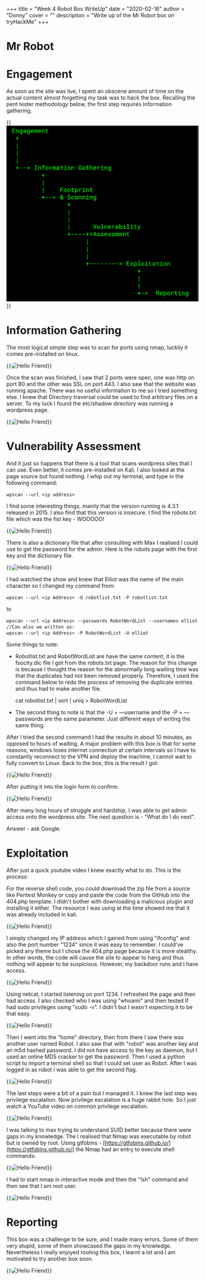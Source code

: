 +++
title = "Week 4 Robot Box WriteUp"
date = "2020-02-16"
author = "Donny"
cover = ""
description = "Write up of the Mr Robot box on tryHackMe"
+++

# Mr Robot

# Engagement

As soon as the site was live, I spent an obscene amount of time on the actual content almost forgetting my task was to hack the box. Recalling the pent tester methodology below, the first step requires Information gathering. 

{{![](/img/RBArti0.png)}}



# Information Gathering

The most logical simple step was to scan for ports using nmap, luckily it comes pre-installed on linux.

{{<image src="/img/RBArti1.PNG" alt="Hello Friend" position="center" style="border-radius: 8px;" >}}

Once the scan was finished, I saw that 2 ports were open, one was http on port 80 and the other was SSL on port 443. I also saw that the website was running apache. There was no useful information to me so I tried something else. I knew that Directory traversal could be used to find arbitrary files on a server. To my luck I found the etc/shadow directory was running a wordpress page. 

{{<image src="/img/RBArti2.PNG" alt="Hello Friend" position="center" style="border-radius: 8px;" >}}

# Vulnerability Assessment

And it just so happens that there is a tool that scans wordpress sites that I can use. Even better, it comes pre-installed on Kali. I also looked at the page source but found nothing. I whip out my terminal, and type in the following command:

    wpscan --url <ip address>

I find some interesting things, mainly that the version running is 4.3.1 released in 2015. I also find that this version is insecure. I find the robots.txt file which was the fist key - WOOOOO! 

{{<image src="/img/RBArti3.PNG" alt="Hello Friend" position="center" style="border-radius: 8px;" >}}

There is also a dictionary file that after consulting with Max I realised I could use to get the password for the admin. Here is the robots page with the first key and the dictionary file.

{{<image src="/img/RBArti4.PNG" alt="Hello Friend" position="center" style="border-radius: 8px;" >}}

I had watched the show and knew that Elliot was the name of the main character so I changed my command from:

    wpscan --url <ip Address> -U robotlist.txt -P robotlist.txt  

to 

    wpscan --url <ip Address> --passwords RobotWordList --usernames elliot
    //Can also we written as:
    wpscan --url <ip Address> -P RobotWordList -U elliot

Some things to note:

- Robotlist.txt  and RobotWordList are have the same content, it is the fsocity.dic file I got from the robots.txt page. The reason for this change is because I thought the reason for the abnormally long waiting time was that the duplicates had not been removed properly. Therefore, I used the command below to redo the process of removing the duplicate entries and thus had to make another file.

    cat robotlist.txt | sort | uniq > RobotWordList

- The second thing to note is that the -U = —username and the -P = —passwords are the same parameter.  Just different ways of writing the same thing.

After I tried the second command I had the results in about 10 minutes, as opposed to hours of waiting. A major problem with this box is that for some reasons, windows loses internet connection at certain intervals so I have to constantly reconnect to the VPN and deploy the machine, I cannot wait to fully convert to Linux. Back to the box, this is the result I got: 

{{<image src="/img/RBArti5.PNG" alt="Hello Friend" position="center" style="border-radius: 8px;" >}}

After putting it into the login form to confirm: 

{{<image src="/img/RBArti6.PNG" alt="Hello Friend" position="center" style="border-radius: 8px;" >}}

After many long hours of struggle and hardship, I was able to get admin access onto the wordpress site. The next question is - "What do I do next".

Answer - ask Google.

# Exploitation

After just a quick youtube video I knew exactly what to do. This is the process:

For the reverse shell code, you could download the zip file from a source like Pentest Monkey or copy and paste the code from the GitHub into the 404.php template. I didn't bother with downloading a malicious plugin and installing it either. The resource I was using at the time showed me that it was already included in kali.

{{<image src="/img/RBArti7.PNG" alt="Hello Friend" position="center" style="border-radius: 8px;" >}}

I simply changed my IP address which I gained from using "ifconfig" and also the port number "1234" since it was easy to remember. I could've picked any theme but I chose the 404.php page because it is more stealthy. In other words, the code will cause the site to appear to hang and thus nothing will appear to be suspicious. However, my backdoor runs and I have access. 

{{<image src="/img/RBArti8.PNG" alt="Hello Friend" position="center" style="border-radius: 8px;" >}}

Using netcat, I started listening on port 1234. I refreshed the page and then had access. I also checked who I was using "whoami" and then tested If had sudo privileges using "sudo -v". I didn't but I wasn't expecting it to be that easy. 

{{<image src="/img/RBArti9.PNG" alt="Hello Friend" position="center" style="border-radius: 8px;" >}}

Then I went into the "home" directory, then from there I saw there was another user named Robot. I  also saw that with "robot" was another key and an m5d hashed password. I did not have access to the key as daemon, but I used an online MD5 cracker to get the password. Then I used a python script to import a terminal shell so that I could set user as Robot. After I was logged in as robot I was able to get the second flag.

{{<image src="/img/RBArti10.PNG" alt="Hello Friend" position="center" style="border-radius: 8px;" >}}

The last steps were a bit of a pain but I managed it. I knew the last step was privilege escalation. Now privilege escalation is a huge rabbit hole. So I just watch a YouTube video on common privilege escalation.

{{<image src="/img/RBArti11.PNG" alt="Hello Friend" position="center" style="border-radius: 8px;" >}}

I was talking to max trying to understand SUID better because there were gaps in my knowledge. The I realised that Nmap was executable by robot but is owned by root. Using gtfobins - [https://gtfobins.github.io/](https://gtfobins.github.io/) the Nmap had an entry to execute shell commands:

{{<image src="/img/RBArti12.PNG" alt="Hello Friend" position="center" style="border-radius: 8px;" >}}

I had to start nmap in interactive mode and then the "!sh" command and then see that I am root user.

{{<image src="/img/RBArti13.PNG" alt="Hello Friend" position="center" style="border-radius: 8px;" >}}

# Reporting

This box was a challenge to be sure, and I made many errors. Some of them very stupid, some of them showcased the gaps in my knowledge. Nevertheless I really enjoyed rooting this box, I learnt a lot and I am motivated to try another box soon. 

{{<image src="/img/RBArti14.PNG" alt="Hello Friend" position="center" style="border-radius: 8px;" >}}
